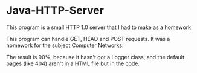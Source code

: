 # Java-HTTP-Server
This program is a small HTTP 1.0 server that I had to make as a homework

This program can handle GET, HEAD and POST requests. It was a homework for the subject Computer Networks.

The result is 90%, because it hasn't got a Logger class, and the default pages (like 404) aren't in a HTML file but in the code. 
